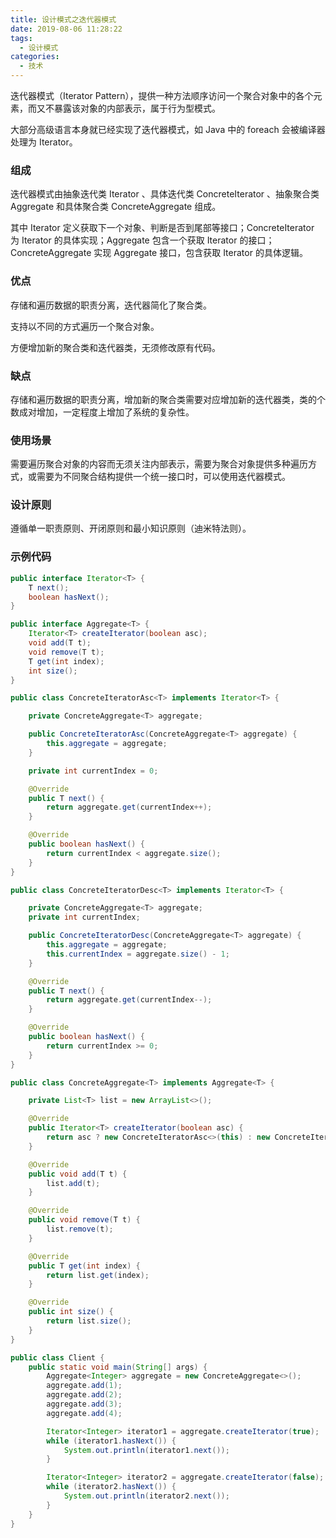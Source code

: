 ```yaml
---
title: 设计模式之迭代器模式
date: 2019-08-06 11:28:22
tags:
  - 设计模式
categories:
  - 技术
---
```


迭代器模式（Iterator Pattern），提供一种方法顺序访问一个聚合对象中的各个元素，而又不暴露该对象的内部表示，属于行为型模式。

大部分高级语言本身就已经实现了迭代器模式，如 Java 中的 foreach 会被编译器处理为 Iterator。



<!-- more -->



### 组成

迭代器模式由抽象迭代类 Iterator 、具体迭代类 ConcreteIterator 、抽象聚合类 Aggregate 和具体聚合类 ConcreteAggregate 组成。

其中 Iterator 定义获取下一个对象、判断是否到尾部等接口；ConcreteIterator 为 Iterator 的具体实现；Aggregate 包含一个获取 Iterator 的接口；ConcreteAggregate 实现 Aggregate 接口，包含获取 Iterator 的具体逻辑。



### 优点

存储和遍历数据的职责分离，迭代器简化了聚合类。

支持以不同的方式遍历一个聚合对象。

方便增加新的聚合类和迭代器类，无须修改原有代码。



### 缺点

存储和遍历数据的职责分离，增加新的聚合类需要对应增加新的迭代器类，类的个数成对增加，一定程度上增加了系统的复杂性。



### 使用场景

需要遍历聚合对象的内容而无须关注内部表示，需要为聚合对象提供多种遍历方式，或需要为不同聚合结构提供一个统一接口时，可以使用迭代器模式。



### 设计原则

遵循单一职责原则、开闭原则和最小知识原则（迪米特法则）。



### 示例代码

```java
public interface Iterator<T> {
    T next();
    boolean hasNext();
}

public interface Aggregate<T> {
    Iterator<T> createIterator(boolean asc);
    void add(T t);
    void remove(T t);
    T get(int index);
    int size();
}

public class ConcreteIteratorAsc<T> implements Iterator<T> {

    private ConcreteAggregate<T> aggregate;

    public ConcreteIteratorAsc(ConcreteAggregate<T> aggregate) {
        this.aggregate = aggregate;
    }

    private int currentIndex = 0;

    @Override
    public T next() {
        return aggregate.get(currentIndex++);
    }

    @Override
    public boolean hasNext() {
        return currentIndex < aggregate.size();
    }
}

public class ConcreteIteratorDesc<T> implements Iterator<T> {

    private ConcreteAggregate<T> aggregate;
    private int currentIndex;

    public ConcreteIteratorDesc(ConcreteAggregate<T> aggregate) {
        this.aggregate = aggregate;
        this.currentIndex = aggregate.size() - 1;
    }

    @Override
    public T next() {
        return aggregate.get(currentIndex--);
    }

    @Override
    public boolean hasNext() {
        return currentIndex >= 0;
    }
}

public class ConcreteAggregate<T> implements Aggregate<T> {

    private List<T> list = new ArrayList<>();

    @Override
    public Iterator<T> createIterator(boolean asc) {
        return asc ? new ConcreteIteratorAsc<>(this) : new ConcreteIteratorDesc<>(this);
    }

    @Override
    public void add(T t) {
        list.add(t);
    }

    @Override
    public void remove(T t) {
        list.remove(t);
    }

    @Override
    public T get(int index) {
        return list.get(index);
    }

    @Override
    public int size() {
        return list.size();
    }
}

public class Client {
    public static void main(String[] args) {
        Aggregate<Integer> aggregate = new ConcreteAggregate<>();
        aggregate.add(1);
        aggregate.add(2);
        aggregate.add(3);
        aggregate.add(4);

        Iterator<Integer> iterator1 = aggregate.createIterator(true);
        while (iterator1.hasNext()) {
            System.out.println(iterator1.next());
        }

        Iterator<Integer> iterator2 = aggregate.createIterator(false);
        while (iterator2.hasNext()) {
            System.out.println(iterator2.next());
        }
    }
}
```

